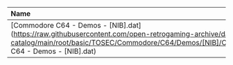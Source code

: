 |Name|Size|
|:---|---:|
|[Commodore C64 - Demos - [NIB].dat](https://raw.githubusercontent.com/open-retrogaming-archive/dat-catalog/main/root/basic/TOSEC/Commodore/C64/Demos/[NIB]/Commodore C64 - Demos - [NIB].dat)|42153|
